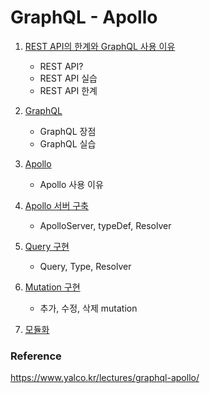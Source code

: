 # GraphQL - Apollo

1. [REST API의 한계와 GraphQL 사용 이유](./yalco-inflearn-graphql-apollo/1-2-rest-api/readme.md#REST-API의-한계와-GraphQL-사용-이유)
    - REST API?
    - REST API 실습
    - REST API 한계

2. [GraphQL](./yalco-inflearn-graphql-apollo/1-3-graphql-exp/readme.md#GraphQL)
    - GraphQL 장점
    - GraphQL 실습

3. [Apollo](./yalco-inflearn-graphql-apollo/1-3-graphql-exp/readme.md#Apollo)
    - Apollo 사용 이유

4. [Apollo 서버 구축](./yalco-inflearn-graphql-apollo/2-1-graphql-api-setup/readme.md)
    - ApolloServer, typeDef, Resolver

5. [Query 구현](./yalco-inflearn-graphql-apollo/2-2-server-query/readme.md)
    - Query, Type, Resolver

6. [Mutation 구현](./yalco-inflearn-graphql-apollo/2-3-server-mutation/readme.md)
    - 추가, 수정, 삭제 mutation

7. [모듈화](./yalco-inflearn-graphql-apollo/3-1-server-modularized/readme.md)

### Reference
https://www.yalco.kr/lectures/graphql-apollo/